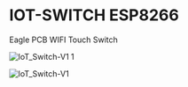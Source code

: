 # IOT-SWITCH ESP8266
Eagle PCB
WIFI Touch Switch

![IoT_Switch-V1 1](https://user-images.githubusercontent.com/10842885/125771957-ddc286e3-9c40-43e5-a244-43f886fec8ad.png)

![IoT_Switch-V1](https://user-images.githubusercontent.com/10842885/125771971-edfca0cf-dfeb-400e-bce5-efab44ab8bd0.png)

